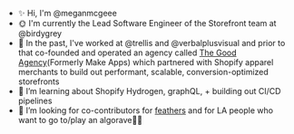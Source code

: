 
- ✨ Hi, I'm @meganmcgeee
- 🌞 I'm currently the Lead Software Engineer of the Storefront team at @birdygrey
- 📜 In the past, I've worked at @trellis and @verbalplusvisual and prior to that co-founded and operated an agency called [The Good Agency](https://thegoodagency.co/)(Formerly Make Apps) which partnered with Shopify apparel merchants to build out performant, scalable, conversion-optimized storefronts
- 🌱 I’m learning about Shopify Hydrogen, graphQL, + building out CI/CD pipelines
- 🤔 I’m looking for co-contributors for [feathers](https://github.com/meganmcgeee/feathers) and for LA people who want to go to/play an algorave🎵👯 
